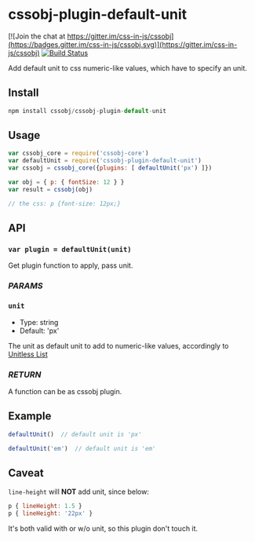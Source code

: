 # cssobj-plugin-default-unit

[![Join the chat at https://gitter.im/css-in-js/cssobj](https://badges.gitter.im/css-in-js/cssobj.svg)](https://gitter.im/css-in-js/cssobj) [![Build Status](https://travis-ci.org/cssobj/cssobj-plugin-default-unit.svg?branch=master)](https://travis-ci.org/cssobj/cssobj-plugin-default-unit)

Add default unit to css numeric-like values, which have to specify an unit.

## Install

``` javascript
npm install cssobj/cssobj-plugin-default-unit
```

## Usage

``` javascript
var cssobj_core = require('cssobj-core')
var defaultUnit = require('cssobj-plugin-default-unit')
var cssobj = cssobj_core({plugins: [ defaultUnit('px') ]})

var obj = { p: { fontSize: 12 } }
var result = cssobj(obj)

// the css: p {font-size: 12px;}
```

## API

### `var plugin = defaultUnit(unit)`

Get plugin function to apply, pass unit.

### *PARAMS*

### `unit`

 - Type: string
 - Default: 'px'

The unit as default unit to add to numeric-like values, accordingly to [Unitless List](https://github.com/cssobj/cssobj-plugin-default-unit/blob/master/src/cssobj-plugin-default-unit.js#L5)

### *RETURN*

A function can be as cssobj plugin.


## Example

``` javascript
defaultUnit()  // default unit is 'px'

defaultUnit('em')  // default unit is 'em'
```

## Caveat

`line-height` will **NOT** add unit, since below:

``` javascript
p { lineHeight: 1.5 }
p { lineHeight: '22px' }
```

It's both valid with or w/o unit, so this plugin don't touch it.

